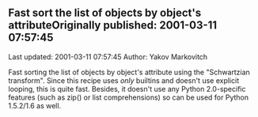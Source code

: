 ## Fast sort the list of objects by object's attributeOriginally published: 2001-03-11 07:57:45 
Last updated: 2001-03-11 07:57:45 
Author: Yakov Markovitch 
 
Fast sorting the list of objects by object's attribute using the "Schwartzian transform". Since this recipe uses _only_ builtins and doesn't use explicit looping, this is quite fast. Besides, it doesn't use any Python 2.0-specific features (such as zip() or list comprehensions) so can be used for Python 1.5.2/1.6 as well.